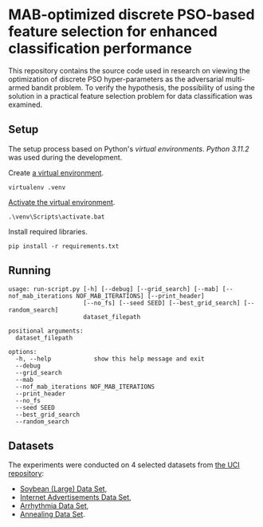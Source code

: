 # MAB-optimized discrete PSO-based feature selection for enhanced classification performance

This repository contains the source code used in research on viewing the optimization of discrete PSO hyper-parameters 
as the adversarial multi-armed bandit problem. To verify the hypothesis, the possibility of using the solution in a 
practical feature selection problem for data classification was examined.

## Setup

The setup process based on Python's _virtual environments_. _Python 3.11.2_ was
used during the development.

Create [a virtual environment](https://virtualenv.pypa.io/en/latest/user_guide.html#introduction).
```
virtualenv .venv
```

[Activate the virtual environment](https://virtualenv.pypa.io/en/latest/user_guide.html#activators).
```
.\venv\Scripts\activate.bat
```

Install required libraries.
```
pip install -r requirements.txt
```

## Running

```
usage: run-script.py [-h] [--debug] [--grid_search] [--mab] [--nof_mab_iterations NOF_MAB_ITERATIONS] [--print_header]
                     [--no_fs] [--seed SEED] [--best_grid_search] [--random_search]
                     dataset_filepath

positional arguments:
  dataset_filepath

options:
  -h, --help            show this help message and exit
  --debug
  --grid_search
  --mab
  --nof_mab_iterations NOF_MAB_ITERATIONS
  --print_header
  --no_fs
  --seed SEED
  --best_grid_search
  --random_search
```

## Datasets

The experiments were conducted on 4 selected datasets from [the UCI repository](https://archive.ics.uci.edu/ml/index.php):
- [Soybean (Large) Data Set](https://archive.ics.uci.edu/ml/datasets/Soybean+(Large)),
- [Internet Advertisements Data Set](https://archive.ics.uci.edu/ml/datasets/internet+advertisements),
- [Arrhythmia Data Set](https://archive.ics.uci.edu/ml/datasets/arrhythmia),
- [Annealing Data Set](https://archive.ics.uci.edu/ml/datasets/Annealing).
